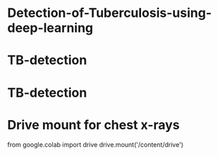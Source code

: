 # Detection-of-Tuberculosis-using-deep-learning
# TB-detection
# TB-detection
# Drive mount for chest x-rays 
from google.colab import drive
drive.mount('/content/drive')
